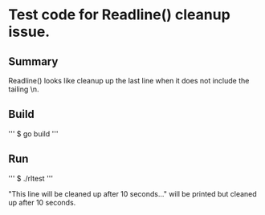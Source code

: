 Test code for Readline() cleanup issue.
=======

## Summary

Readline() looks like cleanup up the last line
when it does not include the tailing \n.

## Build

'''
$ go build
'''

## Run

'''
$ ./rltest
'''

"This line will be cleaned up after 10 seconds..." will be printed
but cleaned up after 10 seconds.
